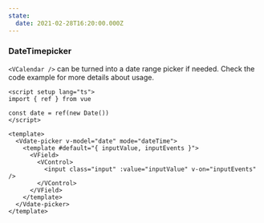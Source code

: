 ```yaml
---
state:
  date: 2021-02-28T16:20:00.000Z
---
```


### DateTimepicker

`<VCalendar />` can be turned into a date range picker if needed. Check the
code example for more details about usage.

<!--code-->

```vue
<script setup lang="ts">
import { ref } from vue

const date = ref(new Date())
</script>

<template>
  <Vdate-picker v-model="date" mode="dateTime">
    <template #default="{ inputValue, inputEvents }">
      <VField>
        <VControl>
          <input class="input" :value="inputValue" v-on="inputEvents" />
        </VControl>
      </VField>
    </template>
  </Vdate-picker>
</template>
```

<!--/code-->

<!--example-->

<Vdate-picker v-model="frontmatter.state.date" color="green" mode="dateTime">
  <template #default="{ inputValue, inputEvents }">
    <VField>
      <VControl>
        <input class="input" :value="inputValue" v-on="inputEvents" />
      </VControl>
    </VField>
  </template>
</Vdate-picker>

<!--/example-->
